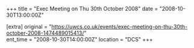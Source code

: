 +++
title = "Exec Meeting on Thu 30th October 2008"
date = "2008-10-30T13:00:00Z"

[extra]
original = "https://uwcs.co.uk/events/exec-meeting-on-thu-30th-october-2008-1474489015413/"    
ent_time = "2008-10-30T14:00:00Z"
location = "DCS"
+++



